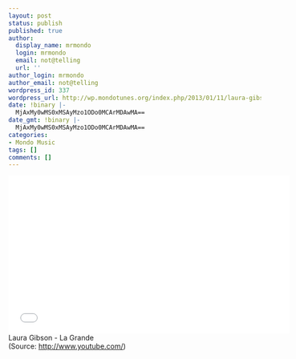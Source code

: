 ```yaml
---
layout: post
status: publish
published: true
author:
  display_name: mrmondo
  login: mrmondo
  email: not@telling
  url: ''
author_login: mrmondo
author_email: not@telling
wordpress_id: 337
wordpress_url: http://wp.mondotunes.org/index.php/2013/01/11/laura-gibson-la-grande/
date: !binary |-
  MjAxMy0wMS0xMSAyMzo1ODo0MCArMDAwMA==
date_gmt: !binary |-
  MjAxMy0wMS0xMSAyMzo1ODo0MCArMDAwMA==
categories:
- Mondo Music
tags: []
comments: []
---
```

<iframe width="560" height="315" src="//www.youtube.com/embed/8R2DhSzootE" frameborder="0"> </iframe>
Laura Gibson - La Grande
<div class="attribution">(<span>Source:</span> <a href="http://www.youtube.com/">http://www.youtube.com/</a>)</div>
